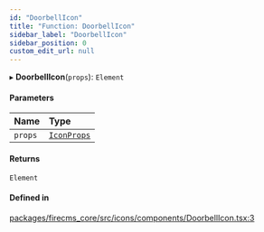 ```yaml
---
id: "DoorbellIcon"
title: "Function: DoorbellIcon"
sidebar_label: "DoorbellIcon"
sidebar_position: 0
custom_edit_url: null
---
```


▸ **DoorbellIcon**(`props`): `Element`

#### Parameters

| Name | Type |
| :------ | :------ |
| `props` | [`IconProps`](../types/IconProps.md) |

#### Returns

`Element`

#### Defined in

[packages/firecms_core/src/icons/components/DoorbellIcon.tsx:3](https://github.com/FireCMSco/firecms/blob/d45f3739/packages/firecms_core/src/icons/components/DoorbellIcon.tsx#L3)
